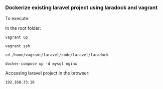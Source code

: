 

### Dockerize existing laravel project using laradock and vagrant

To execute:

In the root folder:

```
vagrant up
```
```
vagrant ssh
```
```
cd /home/vagrant/laravel/code/laravel/laradock
```

```
docker-compose up -d mysql nginx
```

Accessing laravel project in the browser:

```
192.168.33.10
```
